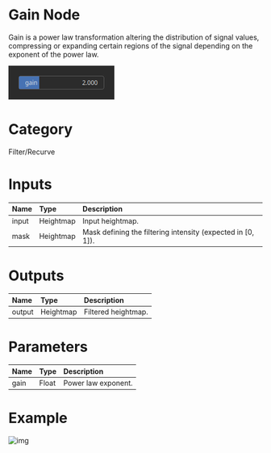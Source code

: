
Gain Node
=========


Gain is a power law transformation altering the distribution of signal values, compressing or expanding certain regions of the signal depending on the exponent of the power law.



![img](../../images/nodes/Gain_settings.png)


# Category


Filter/Recurve
# Inputs

|Name|Type|Description|
| :--- | :--- | :--- |
|input|Heightmap|Input heightmap.|
|mask|Heightmap|Mask defining the filtering intensity (expected in [0, 1]).|

# Outputs

|Name|Type|Description|
| :--- | :--- | :--- |
|output|Heightmap|Filtered heightmap.|

# Parameters

|Name|Type|Description|
| :--- | :--- | :--- |
|gain|Float|Power law exponent.|

# Example


![img](../../images/nodes/Gain.png)

